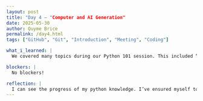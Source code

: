 ```yaml
---
layout: post
title: "Day 4 – "Computer and AI Generation"
date: 2025-05-30
author: Quyme Brice
permalink: /day4.html
tags: ["GitHub", "Git", "Introduction", "Meeting", "Coding"]

what_i_learned: |
  We covered many topics during our Python 101 session. This included “True and False”, “Boolean”, and “If and Else”. These codes can be plugged into a program to receive exact results. I learned that you must tell the computer every detail so the program can understand what you are trying to do. We were able to apply our knowledge by using replit and playing kahoot. This allowed us to see where we really are at.

blockers: |
  No blockers!

reflection: |
  I can see the progress of my python knowledge. I’ve ensured myself to ask a lot of questions. This expanded my thoughts to see how to execute different python programs. After lunch we had a presentation on Generative AI. How AI generates certain results. Learning, Thinking, and Communicating. We generated our own product. I made a song using “suno”. We played kahoot to confirm the information we learned in the presentation. We talked about ”LLMS”. This stands for Large Language Models.
---
```

